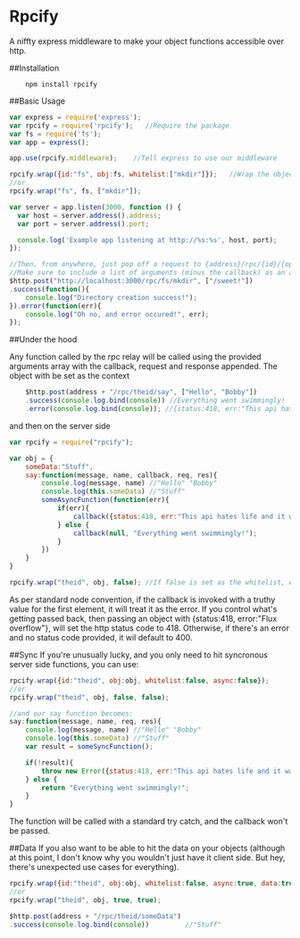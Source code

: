 # Rpcify
A niffty express middleware to make your object functions accessible over http.

##Installation

```
    npm install rpcify
```

##Basic Usage

```javascript
var express = require('express');
var rpcify = require('rpcify');   //Require the package
var fs = require('fs');
var app = express();

app.use(rpcify.middleware);    //Tell express to use our middleware

rpcify.wrap({id:"fs", obj:fs, whitelist:["mkdir"]});   //Wrap the object
//or
rpcify.wrap("fs", fs, ["mkdir"]);

var server = app.listen(3000, function () {
  var host = server.address().address;
  var port = server.address().port;

  console.log('Example app listening at http://%s:%s', host, port);
});
```

```javascript
//Then, from anywhere, just pop off a request to {address}/rpc/{id}/{operation}
//Make sure to include a list of arguments (minus the callback) as an array.
$http.post("http://localhost:3000/rpc/fs/mkdir", ["/sweet!"])
.success(function(){
    console.log("Directory creation success!");
}).error(function(err){
    console.log("Oh no, and error occured!", err);
});
```

##Under the hood

Any function called by the rpc relay will be called using the provided arguments array with the callback, request and response appended. The object with be set as the context

```javascript
    $http.post(address + "/rpc/theid/say", ["Hello", "Bobby"])
    .success(console.log.bind(console)) //Everything went swimmingly!
    .error(console.log.bind(console)); //{status:418, err:"This api hates life and it wants me to hate it too."}
```
and then on the server side
```javascript
var rpcify = require("rpcify");

var obj = {
    someData:"Stuff",
    say:function(message, name, callback, req, res){
        console.log(message, name) //"Hello" "Bobby"
        console.log(this.someData) //"Stuff"
        someAsyncFunction(function(err){
            if(err){
                callback({status:418, err:"This api hates life and it wants me to hate it too."});
            } else {
                callback(null, "Everything went swimmingly!");
            }
        })
    }
}

rpcify.wrap("theid", obj, false); //If false is set as the whitelist, everything is allowed
```

As per standard node convention, if the callback is invoked with a truthy value for the first element, it will treat it as the error. If you control what's getting passed back, then passing an object with {status:418, error:"Flux overflow"}, will set the http status code to 418. Otherwise, if there's an error and no status code provided, it wil default to 400.

##Sync
If you're unusually lucky, and you only need to hit syncronous server side functions, you can use:

```javascript
rpcify.wrap({id:"theid", obj:obj, whitelist:false, async:false});
//or
rpcify.wrap("theid", obj, false, false);

//and our say function becomes:
say:function(message, name, req, res){
    console.log(message, name) //"Hello" "Bobby"
    console.log(this.someData) //"Stuff"
    var result = someSyncFunction();

    if(!result){
        throw new Error({status:418, err:"This api hates life and it wants me to hate it too."});
    } else {
        return "Everything went swimmingly!";
    }
}
```

The function will be called with a standard try catch, and the callback won't be passed.

##Data
If you also want to be able to hit the data on your objects (although at this point, I don't know why you wouldn't just have it client side. But hey, there's unexpected use cases for everything).

```javascript
rpcify.wrap({id:"theid", obj:obj, whitelist:false, async:true, data:true});
//or
rpcify.wrap("theid", obj, true, true);

$http.post(address + "/rpc/theid/someData")
.success(console.log.bind(console))         //"Stuff"
```